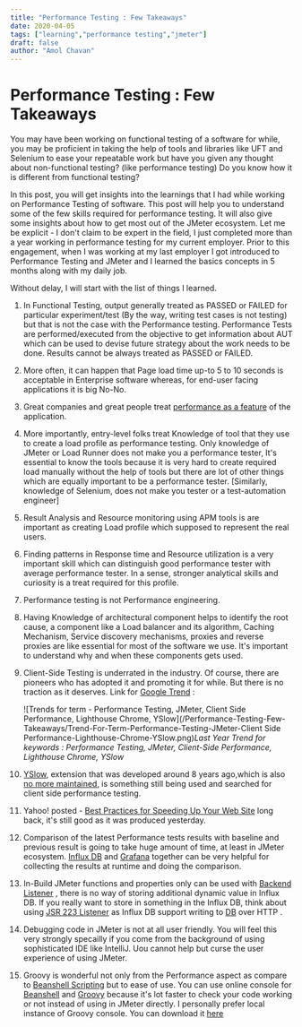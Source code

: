 ```yaml
---
title: "Performance Testing : Few Takeaways"
date: 2020-04-05
tags: ["learning","performance testing","jmeter"]
draft: false
author: "Amol Chavan"
---
```


# Performance Testing : Few Takeaways

You may have been working on functional testing of a software for while,  you may be proficient in taking the help of tools and libraries like UFT and Selenium to ease your repeatable work but have you given any thought about non-functional testing? (like performance testing) Do you know how it is different from functional testing?

In this post, you will get insights into the learnings that I had while working on Performance Testing of software.  This post will help you to understand some of the few skills required for performance testing. It will also give some insights about how to get most out of the JMeter ecosystem. Let me be explicit - I don't claim to be expert in the field, I just completed more than a year working in performance testing for my current employer. Prior to this engagement, when I was working at my last employer I got introduced to Performance Testing and JMeter and I learned the basics concepts in 5 months along with my daily job.

Without delay, I will start with the list of things I learned.

1. In Functional Testing, output generally treated as PASSED or FAILED for particular experiment/test (By the way, writing test cases is not testing) but that is not the case with the Performance testing. Performance Tests are performed/executed from the objective to get information about AUT which can be used to devise future strategy about the work needs to be done.  Results cannot be always treated as PASSED or FAILED.
2. More often, it can happen that Page load time up-to 5 to 10 seconds is acceptable in Enterprise software whereas, for end-user facing applications it is big No-No.
3. Great companies and great people treat [performance as a feature](https://blog.codinghorror.com/performance-is-a-feature/) of the application.
4. More importantly, entry-level folks treat Knowledge of tool that they use to create a load profile as performance testing. Only knowledge of JMeter or Load Runner does not make you a performance tester, It's essential to know the tools because it is very hard to create required load manually without the help of tools but there are lot of other things which are equally important to be a performance tester. [Similarly, knowledge of Selenium, does not make you tester or a test-automation engineer]
5. Result Analysis and Resource monitoring using APM tools is are important as creating Load profile which supposed to represent the real users.
6. Finding patterns in Response time and Resource utilization is a very important skill which can distinguish good performance tester with average performance tester. In a sense, stronger analytical skills and curiosity is a treat required for this profile.
7. Performance testing is not Performance engineering.
8. Having Knowledge of architectural component helps to identify the root cause, a component like a Load balancer and its algorithm, Caching Mechanism, Service discovery mechanisms, proxies and reverse proxies are like essential for most of the software we use. It's important to understand why and when these components gets used.
9. Client-Side Testing is underrated in the industry. Of course,  there are pioneers who has adopted it and promoting it for while.  But there is no traction as it deserves.
Link for [Google Trend](https://trends.google.com/trends/explore?q=Performance%20Testing,JMeter,Client%20Side%20Performance,Lighthouse%20Chrome,YSlow) :

    ![Trends for term - Performance Testing, JMeter, Client Side Performance, Lighthouse Chrome, YSlow](/Performance-Testing-Few-Takeaways/Trend-For-Term-Performance-Testing-JMeter-Client Side Performance-Lighthouse-Chrome-YSlow.png)_Last Year Trend for keywords : Performance Testing, JMeter, Client-Side Performance, Lighthouse Chrome, YSlow_

10.  [YSlow](http://yslow.org/), extension that was developed around 8 years ago,which is also [no more maintained](https://github.com/marcelduran/yslow), is something still being used and searched for client side performance testing.
11.    Yahoo! posted - [Best Practices for Speeding Up Your Web Site](https://developer.yahoo.com/performance/rules.html) long back, it's still good as it was produced yesterday.
12.  Comparison of the latest Performance tests results with baseline and previous result is going to take huge amount of time,  at least in JMeter ecosystem. [Influx DB](https://www.influxdata.com/) and [Grafana](https://grafana.com/) together can be very helpful for collecting the results at runtime and doing the comparison.
12.  In-Build JMeter functions and properties only can be used with [Backend Listener](https://jmeter.apache.org/usermanual/realtime-results.html) , there is no way of storing additional dynamic value in Influx DB.  If you really want to store in something in the Influx DB, think about using [JSR 223 Listener](https://jmeter.apache.org/usermanual/component_reference.html#JSR223_Listener) as Influx DB support writing to [DB](https://docs.influxdata.com/influxdb/v1.7/tools/api/#write-http-endpoint) over HTTP .
14.  Debugging code in JMeter is not at all user friendly. You will feel this very strongly specailly if you come from the background of using sophisticated IDE like IntelliJ. Uou cannot help but curse the user experience of using JMeter.
15.  Groovy is wonderful not only from the Performance aspect as compare to [Beanshell Scripting](https://beanshell.github.io/) but to ease of use. You can use online console for [Beanshell](https://tio.run/#beanshell)  and [Groovy](https://groovyconsole.appspot.com/) because it's lot faster to check your code working or not instead of using in JMeter directly. I personally prefer local instance of Groovy console. You can download it [here](http://groovy-lang.org/download.html)
